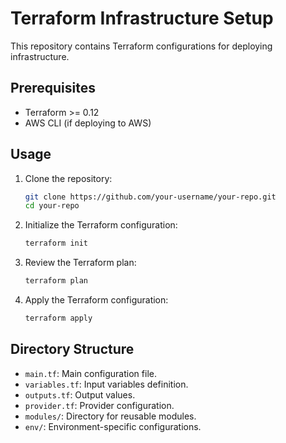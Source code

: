 # Terraform Infrastructure Setup

This repository contains Terraform configurations for deploying infrastructure.

## Prerequisites
- Terraform >= 0.12
- AWS CLI (if deploying to AWS)

## Usage
1. Clone the repository:
    ```sh
    git clone https://github.com/your-username/your-repo.git
    cd your-repo
    ```

2. Initialize the Terraform configuration:
    ```sh
    terraform init
    ```

3. Review the Terraform plan:
    ```sh
    terraform plan
    ```

4. Apply the Terraform configuration:
    ```sh
    terraform apply
    ```

## Directory Structure
- `main.tf`: Main configuration file.
- `variables.tf`: Input variables definition.
- `outputs.tf`: Output values.
- `provider.tf`: Provider configuration.
- `modules/`: Directory for reusable modules.
- `env/`: Environment-specific configurations.

